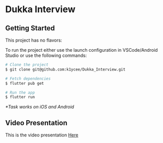# Dukka Interview


## Getting Started

This project has no flavors:

To run the project either use the launch configuration in VSCode/Android Studio or use the following commands:

```sh
# Clone the project 
$ git clone git@github.com:k1ycee/Dukka_Interview.git

# Fetch dependencies 
$ flutter pub get

# Run the app
$ flutter run

```

_\*Task works on iOS and Android_


## Video Presentation
This is the video presentation [Here](https://www.loom.com/share/93918f9dcb0a4d919dfb264aa455534e?sid=f6712d91-c0b0-49b6-8b99-6a5c2308712b)

